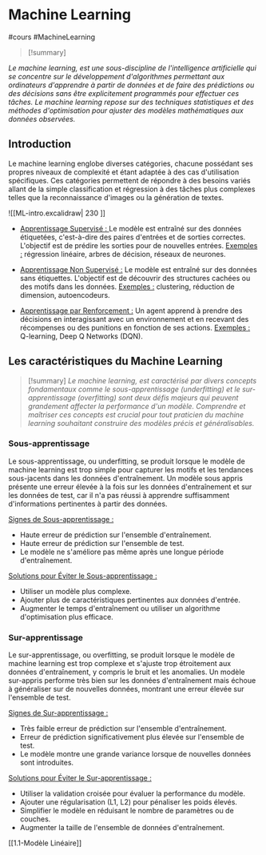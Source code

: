 
# <span class="h1">Machine Learning</span>
#cours  #MachineLearning 

> [!summary] 
>  
*Le machine learning, est une sous-discipline de l'intelligence artificielle qui se concentre sur le développement d'algorithmes permettant aux ordinateurs d'apprendre à partir de données et de faire des prédictions ou des décisions sans être explicitement programmés pour effectuer ces tâches. Le machine learning repose sur des techniques statistiques et des méthodes d'optimisation pour ajuster des modèles mathématiques aux données observées.*

## <span class="h2">Introduction</span>


Le machine learning englobe diverses catégories, chacune possédant ses propres niveaux de complexité et étant adaptée à des cas d'utilisation spécifiques. Ces catégories permettent de répondre à des besoins variés allant de la simple classification et régression à des tâches plus complexes telles que la reconnaissance d'images ou la génération de textes.

![[ML-intro.excalidraw| 230 ]]

- <u>Apprentissage Supervisé : </u>Le modèle est entraîné sur des données étiquetées, c'est-à-dire des paires d'entrées et de sorties correctes. L'objectif est de prédire les sorties pour de nouvelles entrées. 
  <u>Exemples :</u> régression linéaire, arbres de décision, réseaux de neurones.
 
 - <u>Apprentissage Non Supervisé :</u> Le modèle est entraîné sur des données sans étiquettes. L'objectif est de découvrir des structures cachées ou des motifs dans les données. 
   <u>Exemples :</u> clustering, réduction de dimension, autoencodeurs.
    
- <u>Apprentissage par Renforcement :</u> Un agent apprend à prendre des décisions en interagissant avec un environnement et en recevant des récompenses ou des punitions en fonction de ses actions. 
  <u>Exemples :</u> Q-learning, Deep Q Networks (DQN).




## <span class="h2">Les caractéristiques du Machine Learning</span>


> [!summary] 
> *Le machine learning, est caractérisé par divers concepts fondamentaux comme le sous-apprentissage (underfitting) et le sur-apprentissage (overfitting) sont deux défis majeurs qui peuvent grandement affecter la performance d'un modèle. Comprendre et maîtriser ces concepts est crucial pour tout praticien du machine learning souhaitant construire des modèles précis et généralisables.* 


### <span class="h3">Sous-apprentissage</span>

Le sous-apprentissage, ou underfitting, se produit lorsque le modèle de machine learning est trop simple pour capturer les motifs et les tendances sous-jacents dans les données d'entraînement. Un modèle sous appris présente une erreur élevée à la fois sur les données d'entraînement et sur les données de test, car il n'a pas réussi à apprendre suffisamment d'informations pertinentes à partir des données.

<u>Signes de Sous-apprentissage :</u>

- Haute erreur de prédiction sur l'ensemble d'entraînement.
- Haute erreur de prédiction sur l'ensemble de test.
- Le modèle ne s'améliore pas même après une longue période d'entraînement.

<u>Solutions pour Éviter le Sous-apprentissage :</u>

- Utiliser un modèle plus complexe.
- Ajouter plus de caractéristiques pertinentes aux données d'entrée.
- Augmenter le temps d'entraînement ou utiliser un algorithme d'optimisation plus efficace.


### <span class="h3">Sur-apprentissage</span>

Le sur-apprentissage, ou overfitting, se produit lorsque le modèle de machine learning est trop complexe et s'ajuste trop étroitement aux données d'entraînement, y compris le bruit et les anomalies. Un modèle sur-appris performe très bien sur les données d'entraînement mais échoue à généraliser sur de nouvelles données, montrant une erreur élevée sur l'ensemble de test.

<u>Signes de Sur-apprentissage :</u>

- Très faible erreur de prédiction sur l'ensemble d'entraînement.
- Erreur de prédiction significativement plus élevée sur l'ensemble de test.
- Le modèle montre une grande variance lorsque de nouvelles données sont introduites.

<u>Solutions pour Éviter le Sur-apprentissage :</u>

- Utiliser la validation croisée pour évaluer la performance du modèle.
- Ajouter une régularisation (L1, L2) pour pénaliser les poids élevés.
- Simplifier le modèle en réduisant le nombre de paramètres ou de couches.
- Augmenter la taille de l'ensemble de données d'entraînement.


[[1.1-Modèle Linéaire]]